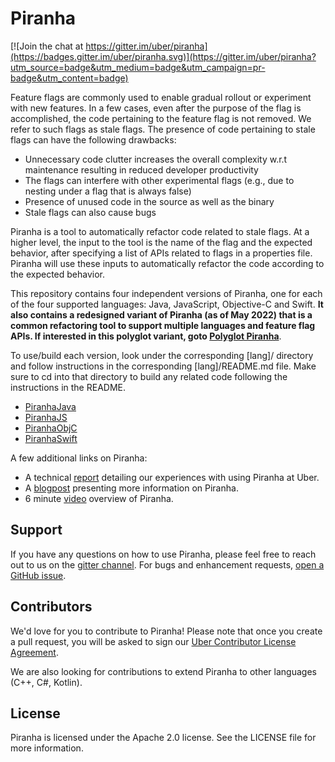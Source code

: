 # Piranha

[![Join the chat at https://gitter.im/uber/piranha](https://badges.gitter.im/uber/piranha.svg)](https://gitter.im/uber/piranha?utm_source=badge&utm_medium=badge&utm_campaign=pr-badge&utm_content=badge)

Feature flags are commonly used to enable gradual rollout or experiment with new features. In a few cases, even after the purpose of the flag is accomplished, the code pertaining to the feature flag is not removed. We refer to such flags as stale flags. The presence of code pertaining to stale flags can have the following drawbacks: 
- Unnecessary code clutter increases the overall complexity w.r.t maintenance resulting in reduced developer productivity 
- The flags can interfere with other experimental flags (e.g., due to nesting under a flag that is always false)
- Presence of unused code in the source as well as the binary 
- Stale flags can also cause bugs 

Piranha is a tool to automatically refactor code related to stale flags. At a higher level, the input to the tool is the name of the flag and the expected behavior, after specifying a list of APIs related to flags in a properties file. Piranha will use these inputs to automatically refactor the code according to the expected behavior. 

This repository contains four independent versions of Piranha, one for each of the four supported languages: Java, JavaScript, Objective-C and Swift. **It also contains a redesigned variant of Piranha (as of May 2022) that is a common refactoring tool to support multiple languages and feature flag APIs. If interested in this polyglot variant, goto [Polyglot Piranha](core/README.md)**.

To use/build each version, look under the corresponding [lang]/ directory and follow instructions in the corresponding [lang]/README.md file. Make sure to cd into that directory to build any related code following the instructions in the README. 

- [PiranhaJava](legacy/java/README.md)
- [PiranhaJS](legacy/javascript/README.md)
- [PiranhaObjC](legacy/objc/README.md)
- [PiranhaSwift](legacy/swift/README.md)

A few additional links on Piranha: 

- A technical [report](report.pdf) detailing our experiences with using Piranha at Uber.
- A [blogpost](https://eng.uber.com/piranha/) presenting more information on Piranha. 
- 6 minute [video](https://www.youtube.com/watch?v=V5XirDs6LX8&feature=emb_logo) overview of Piranha.

## Support

If you have any questions on how to use Piranha, please feel free to reach out to us on the [gitter channel](https://gitter.im/uber/piranha?utm_source=badge&utm_medium=badge&utm_campaign=pr-badge&utm_content=badge). For bugs and enhancement requests, [open a GitHub issue](https://github.com/uber/piranha/issues).

## Contributors

We'd love for you to contribute to Piranha!  Please note that once
you create a pull request, you will be asked to sign our [Uber Contributor License Agreement](https://cla-assistant.io/uber/piranha).

We are also looking for contributions to extend Piranha to other languages (C++, C#, Kotlin). 

## License
Piranha is licensed under the Apache 2.0 license.  See the LICENSE file for more information.
